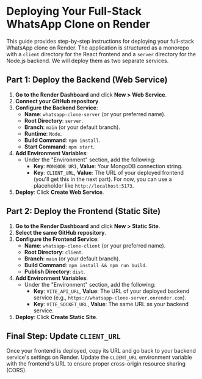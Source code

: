 # Deploying Your Full-Stack WhatsApp Clone on Render

This guide provides step-by-step instructions for deploying your full-stack WhatsApp clone on Render. The application is structured as a monorepo with a `client` directory for the React frontend and a `server` directory for the Node.js backend. We will deploy them as two separate services.

## Part 1: Deploy the Backend (Web Service)

1.  **Go to the Render Dashboard** and click **New > Web Service**.
2.  **Connect your GitHub repository**.
3.  **Configure the Backend Service**:
    - **Name**: `whatsapp-clone-server` (or your preferred name).
    - **Root Directory**: `server`.
    - **Branch**: `main` (or your default branch).
    - **Runtime**: `Node`.
    - **Build Command**: `npm install`.
    - **Start Command**: `npm start`.
4.  **Add Environment Variables**:
    - Under the "Environment" section, add the following:
      - **Key**: `MONGODB_URI`, **Value**: Your MongoDB connection string.
      - **Key**: `CLIENT_URL`, **Value**: The URL of your deployed frontend (you'll get this in the next part). For now, you can use a placeholder like `http://localhost:5173`.
5.  **Deploy**: Click **Create Web Service**.

## Part 2: Deploy the Frontend (Static Site)

1.  **Go to the Render Dashboard** and click **New > Static Site**.
2.  **Select the same GitHub repository**.
3.  **Configure the Frontend Service**:
    - **Name**: `whatsapp-clone-client` (or your preferred name).
    - **Root Directory**: `client`.
    - **Branch**: `main` (or your default branch).
    - **Build Command**: `npm install && npm run build`.
    - **Publish Directory**: `dist`.
4.  **Add Environment Variables**:
    - Under the "Environment" section, add the following:
      - **Key**: `VITE_API_URL`, **Value**: The URL of your deployed backend service (e.g., `https://whatsapp-clone-server.onrender.com`).
      - **Key**: `VITE_SOCKET_URL`, **Value**: The same URL as your backend service.
5.  **Deploy**: Click **Create Static Site**.

## Final Step: Update `CLIENT_URL`

Once your frontend is deployed, copy its URL and go back to your backend service's settings on Render. Update the `CLIENT_URL` environment variable with the frontend's URL to ensure proper cross-origin resource sharing (CORS).
